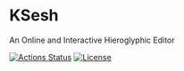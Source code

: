 # KSesh

An Online and Interactive Hieroglyphic Editor

[![Actions Status](https://github.com/kbinani/KSesh/workflows/CI/badge.svg)](https://github.com/kbinani/KSesh/actions)
[![License](https://img.shields.io/github/license/kbinani/KSesh)](https://www.gnu.org/licenses/agpl-3.0.html)
